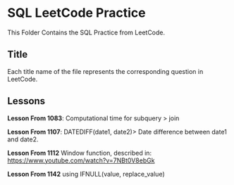 # SQL LeetCode Practice
This Folder Contains the SQL Practice from LeetCode.
## Title
Each title name of the file represents the corresponding question in LeetCode.
## Lessons
**Lesson From 1083**: Computational time for subquery > join

**Lesson From 1107**: DATEDIFF(date1, date2)> Date difference between date1 and date2.

**Lesson From 1112** Window function, described in: https://www.youtube.com/watch?v=7NBt0V8ebGk

**Lesson From 1142** using IFNULL(value, replace_value)

